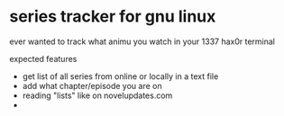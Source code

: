 # series tracker for gnu linux

ever wanted to track what animu you watch in your 1337 hax0r terminal

expected features
- get list of all series from online or locally in a text file
- add what chapter/episode you are on
- reading "lists" like on novelupdates.com
-

<insert graphic>